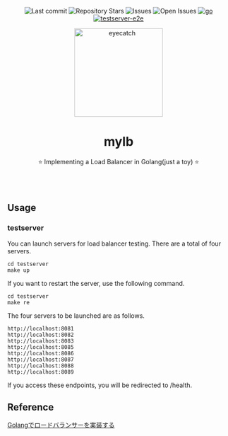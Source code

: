 <div align="center">

![Last commit](https://img.shields.io/github/last-commit/seipan/mylb?style=flat-square)
![Repository Stars](https://img.shields.io/github/stars/seipan/mylb?style=flat-square)
![Issues](https://img.shields.io/github/issues/seipan/mylb?style=flat-square)
![Open Issues](https://img.shields.io/github/issues-raw/seipan/mylb?style=flat-square)
[![go](https://github.com/seipan/mylb/actions/workflows/go.yml/badge.svg)](https://github.com/seipan/loghook/actions/workflows/go.yml)
[![testserver-e2e](https://github.com/seipan/mylb/actions/workflows/e2e-testserver.yml/badge.svg)](https://github.com/seipan/mylb/actions/workflows/e2e-testserver.yml)

<img src="https://cdn-icons-png.flaticon.com/512/5880/5880629.png" alt="eyecatch" height="200">

# mylb

⭐ Implementing a Load Balancer in Golang(just a toy)  ⭐

<br>
<br>


</div>

## Usage
### testserver
You can launch servers for load balancer testing. There are a total of four servers.
```
cd testserver
make up
```
If you want to restart the server, use the following command.
```
cd testserver
make re
```
The four servers to be launched are as follows.
```
http://localhost:8081
http://localhost:8082
http://localhost:8083
http://localhost:8085
http://localhost:8086
http://localhost:8087
http://localhost:8088
http://localhost:8089
```
If you access these endpoints, you will be redirected to /health.

## Reference
 [Golangでロードバランサーを実装する](https://bmf-tech.com/posts/Golang%E3%81%A7%E3%83%AD%E3%83%BC%E3%83%89%E3%83%90%E3%83%A9%E3%83%B3%E3%82%B5%E3%83%BC%E3%82%92%E5%AE%9F%E8%A3%85%E3%81%99%E3%82%8B)
